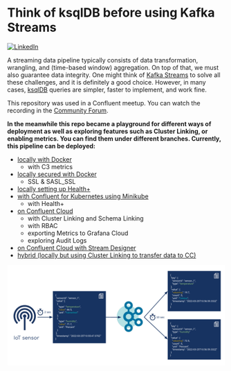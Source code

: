 # Think of ksqlDB before using Kafka Streams

[![LinkedIn][linkedin-shield]][linkedin-url]

A streaming data pipeline typically consists of data transformation, wrangling, and (time-based window) aggregation. On top of that, we must also guarantee data integrity. One might think of [Kafka Streams](https://kafka.apache.org/documentation/streams/) to solve all these challenges, and it is definitely a good choice. However, in many cases, [ksqlDB](https://ksqldb.io/) queries are simpler, faster to implement, and work fine.

This repository was used in a Confluent meetup. You can watch the recording in the [Community Forum](https://forum.confluent.io/t/recording-ready-to-view-speaker-q-a-thread-30-march-2022-think-of-using-ksqldb-before-using-kafka-streams/4450).

**In the meanwhile this repo became a playground for different ways of
deployment as well as exploring features such as 
Cluster Linking, or enabling metrics. You can find them under different branches. Currently,
this pipeline can be deployed:**

* [locally with Docker](https://github.com/pneff93/Think-of-ksqlDB-before-using-KafkaStreams/tree/local)
  * with C3 metrics
* [locally secured with Docker](https://github.com/pneff93/Think-of-ksqlDB-before-using-KafkaStreams/tree/local_security)
  * SSL & SASL_SSL
* [locally setting up Health+](https://github.com/pneff93/Think-of-ksqlDB-before-using-KafkaStreams/tree/local_health+)
* [with Confluent for Kubernetes using Minikube](https://github.com/pneff93/Think-of-ksqlDB-before-using-KafkaStreams/tree/cfk_minikube)
  * with Health+
* [on Confluent Cloud](https://github.com/pneff93/Think-of-ksqlDB-before-using-KafkaStreams/tree/ccloud)
  * with Cluster Linking and Schema Linking
  * with RBAC
  * exporting Metrics to Grafana Cloud
  * exploring Audit Logs
* [on Confluent Cloud with Stream Designer](https://github.com/pneff93/Think-of-ksqlDB-before-using-KafkaStreams/tree/ccloud_stream_designer)
* [hybrid (locally but using Cluster Linking to transfer data to CC)](https://github.com/pneff93/Think-of-ksqlDB-before-using-KafkaStreams/tree/hybrid)

![](image.png)



[linkedin-shield]: https://img.shields.io/badge/-LinkedIn-black.svg?style=flat-square&logo=linkedin&colorB=555
[linkedin-url]: https://www.linkedin.com/in/patrick-neff-7bb3b21a4/
